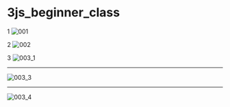# 3js_beginner_class

1
![001](https://github.com/CommercialCrew/3js_beginner_class/assets/101386134/9b5e32b7-fad9-477e-a484-f9a4704008cf)

2
![002](https://github.com/CommercialCrew/3js_beginner_class/assets/101386134/beb5242e-d923-4b65-accd-197f462b54bf)

3
![003_1](https://github.com/CommercialCrew/3js_beginner_class/assets/101386134/0e728384-c72a-45ab-9c0a-cfa7b2a753c4)

---

![003_3](https://github.com/CommercialCrew/3js_beginner_class/assets/101386134/46d73df8-256b-4c43-b9b8-3a6ef1b5a1e7)

---

![003_4](https://github.com/CommercialCrew/3js_beginner_class/assets/101386134/2a6dbd1c-7ca5-4abf-b729-f0a75016c536)
